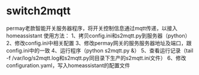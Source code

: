 # switch2mqtt
permay老款智能开关服务器程序，将开关控制信息通过mqtt传递，以接入homeassistant
使用方法：
1、拷贝config.ini和s2mqtt.py到服务器（python）
2、修改config.ini中相关配置
3、修改permay网关的服务服务器地址及端口，跟config.ini中的一致
4、运行程序（python s2mqtt.py &）
5、查看运行记录（tail -f /var/log/s2mqtt.log和s2mqtt.py同目录下生产的s2mqtt.ini文件）
6、修改configuration.yaml，写入homeassistant的配置文件
